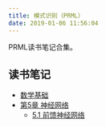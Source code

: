 ```yaml
---
title: 模式识别（PRML）
date: 2019-01-06 11:56:04
---
```


PRML读书笔记合集。

## 读书笔记

* [数学基础](/post/prml-math-foundations/)
* [第5章 神经网络](/post/prml-chap-5-neural-networks/)
  * [5.1 前馈神经网络](/post/prml-chap-5-1-feed-forward-network-functions/)
